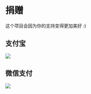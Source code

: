 # 捐赠

这个项目会因为你的支持变得更加美好 :)

## 支付宝

![](https://ooo.0o0.ooo/2017/02/23/58ae89e27ffb8.png
)

## 微信支付

![](https://ooo.0o0.ooo/2017/02/25/58b142193bed3.png
)